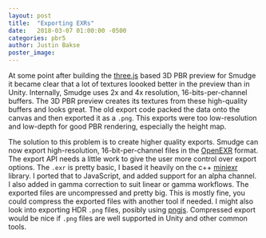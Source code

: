 ```yaml
---
layout: post
title:  "Exporting EXRs"
date:   2018-03-07 01:00:00 -0500
categories: pbr5
author: Justin Bakse
poster_image: 
---
```


At some point after building the [three.js](https://threejs.org/) based 3D PBR preview for Smudge it became clear that a lot of textures loooked better in the preview than in Unity. Internally, Smudge uses 2x and 4x resolution, 16-bits-per-channel buffers. The 3D PBR preview creates its textures from these high-quality buffers and looks great. The old export code packed the data onto the canvas and then exported it as a `.png`. This exports were too low-resolution and low-depth for good PBR rendering, especially the height map.

The solution to this problem is to create higher quality exports. Smudge can now export high-resolution, 16-bit-per-channel files in the [OpenEXR](http://www.openexr.com/) format. The export API needs a little work to give the user more control over export options. The `.exr` is pretty basic, I based it heavily on the c++ [miniexr](https://github.com/aras-p/miniexr/blob/master/miniexr.cpp) library. I ported that to JavaScript, and added support for an alpha channel. I also added in gamma correction to suit linear or gamma workflows. The exported files are uncompressed and pretty big. This is mostly fine, you could compress the exported files with another tool if needed. I might also look into exporting HDR `.png` files, posibly using [pngjs](https://github.com/lukeapage/pngjs). Compressed export would be nice if `.png` files are well supported in Unity and other common tools.





